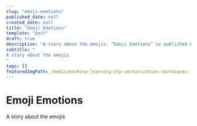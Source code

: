 ```yaml
---
slug: "emoji-emotions"
published_date: null
created_date: null
title: "Emoji Emotions"
template: "post"
draft: true
description: "A story about the emojis. “Emoji Emotions” is published by Bhavani Ravi"
subtitle: "
A story about the emojis
"
tags: []
featuredImgPath: /media/machine-learning-nlp-vectorization-techniques-featured.png
---
```

# Emoji Emotions

A story about the emojis


